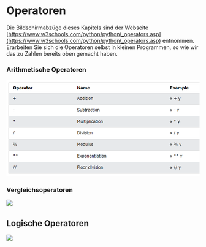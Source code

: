 # Operatoren

Die Bildschirmabzüge dieses Kapitels sind der Webseite [https://www.w3schools.com/python/python\_operators.asp](https://www.w3schools.com/python/python\_operators.asp) entnommen. Erarbeiten Sie sich die Operatoren selbst in kleinen Programmen, so wie wir das zu Zahlen bereits oben gemacht haben.

### Arithmetische Operatoren

![bild1](operatoren.assets/bild1.png)

### Vergleichsoperatoren

![](<../../.gitbook/assets/image (187).png>)

## Logische Operatoren

![](<../../.gitbook/assets/image (188).png>)



